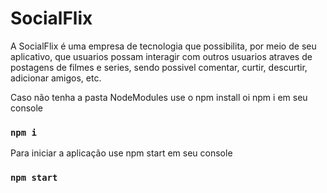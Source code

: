 # SocialFlix
A SocialFlix é uma empresa de tecnologia que possibilita, por meio de seu aplicativo, que usuarios  possam interagir com outros usuarios atraves de postagens de filmes e series, sendo possivel comentar, curtir, descurtir, adicionar amigos, etc.


Caso não tenha a pasta NodeModules use o npm install oi npm i em seu console
### `npm i`


Para iniciar a aplicação use npm start em seu console
### `npm start`



